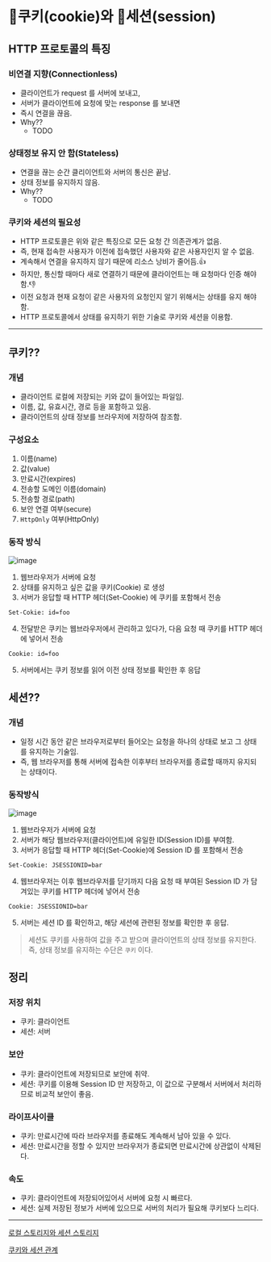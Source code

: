 # 🍪쿠키(cookie)와 🥠세션(session)

## HTTP 프로토콜의 특징

### 비연결 지향(Connectionless)
- 클라이언트가 request 를 서버에 보내고,
- 서버가 클라이언트에 요청에 맞는 response 를 보내면
- 즉시 연결을 끊음.
- Why??
  - TODO

### 상태정보 유지 안 함(Stateless)
- 연결을 끊는 순간 클리이언트와 서버의 통신은 끝남.
- 상태 정보를 유지하지 않음.
- Why??
  - TODO


### 쿠키와 세션의 필요성
- HTTP 프로토콜은 위와 같은 특징으로 모든 요청 간 의존관계가 없음.
- 즉, 현재 접속한 사용자가 이전에 접속했던 사용자와 같은 사용자인지 알 수 없음.
- 계속해서 연결을 유지하지 않기 때문에 리소스 낭비가 줄어듬.👍
- 하지만, 통신할 때마다 새로 연결하기 때문에 클라이언트는 매 요청마다 인증 해야함.👎
- 이전 요청과 현재 요청이 같은 사용자의 요청인지 알기 위해서는 상태를 유지 해야함.
- HTTP 프로토콜에서 상태를 유지하기 위한 기술로 쿠키와 세션을 이용함.

***

## 쿠키??

### 개념
- 클라이언트 로컬에 저장되는 키와 값이 들어있는 파일임.
- 이름, 값, 유효시간, 경로 등을 포함하고 있음.
- 클라이언트의 상태 정보를 브라우저에 저장하여 참조함.

### 구성요소
1. 이름(name)
2. 값(value)
3. 만료시간(expires)
4. 전송할 도메인 이름(domain)
5. 전송할 경로(path)
6. 보안 연결 여부(secure)
7. `HttpOnly` 여부(HttpOnly)

### 동작 방식
![image](https://user-images.githubusercontent.com/53285909/184312770-f85ed402-851d-4498-beb2-e4493dc9484d.png)
1. 웹브라우저가 서버에 요청
2. 상태를 유지하고 싶은 값을 쿠키(Cookie) 로 생성
3. 서버가 응답할 때 HTTP 헤더(Set-Cookie) 에 쿠키를 포함해서 전송
```
Set-Cokie: id=foo
```
4. 전달받은 쿠키는 웹브라우저에서 관리하고 있다가, 다음 요청 때 쿠키를 HTTP 헤더에 넣어서 전송
```
Cookie: id=foo
```
5. 서버에서는 쿠키 정보를 읽어 이전 상태 정보를 확인한 후 응답

## 세션??

### 개념
- 일정 시간 동안 같은 브라우저로부터 들어오는 요청을 하나의 상태로 보고 그 상태를 유지하는 기술임.
- 즉, 웹 브라우저를 통해 서버에 접속한 이후부터 브라우저를 종료할 때까지 유지되는 상태이다.

### 동작방식
![image](https://user-images.githubusercontent.com/53285909/184313861-4ba55573-a6c7-4590-b925-9ed90dbbba06.png)
1. 웹브라우저가 서버에 요청
2. 서버가 해당 웹브라우저(클라이언트)에 유일한 ID(Session ID)를 부여함.
3. 서버가 응답할 때 HTTP 헤더(Set-Cookie)에 Session ID 를 포함해서 전송
```
Set-Cookie: JSESSIONID=bar
```
4. 웹브라우저는 이후 웹브라우저를 닫기까지 다음 요청 때 부여된 Session ID 가 담겨있는 쿠키를 HTTP 헤더에 넣어서 전송
```
Cookie: JSESSIONID=bar
```
5. 서버는 세션 ID 를 확인하고, 해당 세션에 관련된 정보를 확인한 후 응답.
> 세션도 쿠키를 사용하여 값을 주고 받으며 클라이언트의 상태 정보를 유지한다.
> 즉, 상태 정보를 유지하는 수단은 `쿠키` 이다.

## 정리

### 저장 위치
- 쿠키: 클라이언트
- 세션: 서버

### 보안
- 쿠키: 클라이언트에 저장되므로 보안에 취약.
- 세션: 쿠키를 이용해 Session ID 만 저장하고, 이 값으로 구분해서 서버에서 처리하므로 비교적 보안이 좋음.

### 라이프사이클
- 쿠키: 만료시간에 따라 브라우저를 종료해도 계속해서 남아 있을 수 있다.
- 세션: 만료시간을 정할 수 있지만 브라우저가 종료되면 만료시간에 상관없이 삭제된다.

### 속도
- 쿠키: 클라이언트에 저장되어있어서 서버에 요청 시 빠르다.
- 세션: 실제 저장된 정보가 서버에 있으므로 서버의 처리가 필요해 쿠키보다 느리다.

***
[로컬 스토리지와 세션 스토리지](https://racoonlotty.tistory.com/entry/%EC%BF%A0%ED%82%A4%EC%99%80-%EC%84%B8%EC%85%98-%EA%B7%B8%EB%A6%AC%EA%B3%A0-%EB%A1%9C%EC%BB%AC-%EC%8A%A4%ED%86%A0%EB%A6%AC%EC%A7%80%EC%99%80-%EC%84%B8%EC%85%98-%EC%8A%A4%ED%86%A0%EB%A6%AC%EC%A7%80)

[쿠키와 세션 관계](https://thecodinglog.github.io/web/2020/08/11/what-is-session.html)
